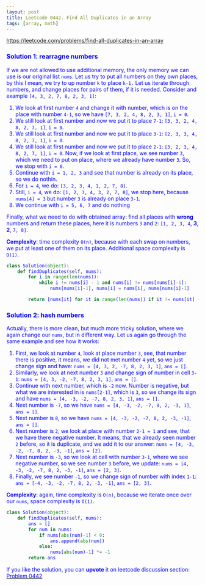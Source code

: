```yaml
---
layout: post
title: Leetcode 0442. Find All Duplicates in an Array
tags: [array, math]
---
```


<a href="https://leetcode.com/problems/find-all-duplicates-in-an-array"> <font color = blue>https://leetcode.com/problems/find-all-duplicates-in-an-array

### Solution 1: rearragne numbers

If we are not allowed to use additional memory, the only memory we can use is our original list `nums`. Let us try to put all numbers on they own places, by this I mean, we try to up number `k` to place `k-1.` 
Let us iterate through numbers, and change places for pairs of them, if it is needed. Consider and example `[4, 3, 2, 7, 8, 2, 3, 1]`:

1. We look at first number `4` and change it with number, which is on the place with number `4-1`, so we have `[7, 3, 2, 4, 8, 2, 3, 1]`, `i = 0`.
2. We still look at first number and now we put it to place `7-1`: `[3, 3, 2, 4, 8, 2, 7, 1]`, `i = 0`.
3. We still look at first number and now we put it to place `3-1`: `[2, 3, 3, 4, 8, 2, 7, 1]`, `i = 0`.
4. We still look at first number and now we put it to place `2-1`: `[3, 2, 3, 4, 8, 2, 7, 1]`, `i = 0`.
Now, if we look at first place, we see number `3`, which we need to put on place, where we already have number `3`. So, we stop with `i = 0`.
5. Continue with `i = 1, 2, 3` and see that number is already on its place, so we do nothin.
6. For `i = 4`, we do: `[3, 2, 3, 4, 1, 2, 7, 8]`.
7. Still, `i = 4`, we do: `[1, 2, 3, 4, 3, 2, 7, 8]`, we stop here, because `nums[4] = 3` but number `3` is already on place `3-1`.
8. We continue with `i = 5, 6, 7` and do nothing

Finally, what we need to do with obtained array: find all places with **wrong** numbers and return these places, here it is numbers `3` and `2`: `[1, 2, 3, 4`, **3**, **2**, `7, 8]`.

**Complexity**: time complexity `O(n)`, because with each swap on numbers, we put at least one of them on its place. Additional space complexity is `O(1)`.

```python
class Solution(object):
    def findDuplicates(self, nums):
        for i in range(len(nums)):
            while i != nums[i] - 1 and nums[i] != nums[nums[i]-1]:
				nums[nums[i]-1], nums[i] = nums[i], nums[nums[i]-1]

        return [nums[it] for it in range(len(nums)) if it != nums[it] - 1]
```

### Solution 2: hash numbers

Actually, there is more clean, but much more tricky solution, where we again change our `nums`, but in different way. Let us again go through the same example and see how it works:

1. First, we look at number `4`, look at place number `3`, see, that number there is positive, it means, we did not met number `4` yet, so we just change sign and have: `nums = [4, 3, 2, -7, 8, 2, 3, 1]`, `ans = []`.
2. Similarly, we look at next number `3` and change sign of number in cell `3-1`: 
`nums = [4, 3, -2, -7, 8, 2, 3, 1]`, `ans = []`.
3. Continue with next number, which is `-2` now. Number is negative, but what we are interested in is `nums[2-1]`, which is `3`, so we change its sign and have `nums = [4, -3, -2, -7, 8, 2, 3, 1]`, `ans = []`.
4. Next number is `-7`, so we have `nums = [4, -3, -2, -7, 8, 2, -3, 1]`, `ans = []`.
5. Next number is `8`, so we have `nums = [4, -3, -2, -7, 8, 2, -3, -1]`, `ans = []`.
6. Next number is `2`, we look at place with number `2-1 = 1` and see, that we have there negative number. It means, that we already seen number `2` before, so it is duplicate, and we add it to our answer: `nums = [4, -3, -2, -7, 8, 2, -3, -1]`, `ans = [2]`.
7. Next number is `-3`, so we look at cell with number `3-1`, where we see negative number, so we see number `3` before, we update: `nums = [4, -3, -2, -7, 8, 2, -3, -1]`, `ans = [2, 3]`.
8. Finally, we see number `-1`, so we change sign of number with index `1-1`: `ans = [-4, -3, -2, -7, 8, 2, -3, -1]`, `ans = [2, 3]`.

**Complexity**: again, time complexity is `O(n)`, because we iterate once over our `nums`, space complexity is `O(1)`.

```python
class Solution(object):
    def findDuplicates(self, nums):
        ans = []
        for num in nums:
            if nums[abs(num)-1] < 0:
                ans.append(abs(num))
            else:
                nums[abs(num)-1] *= -1
        return ans
```

If you like the solution, you can **upvote** it on leetcode discussion section:<a href="https://leetcode.com/problems/find-all-duplicates-in-an-array/discuss/775738/python-2-solutions-with-on-timeo1-space-explained"> <font color = blue>Problem 0442
